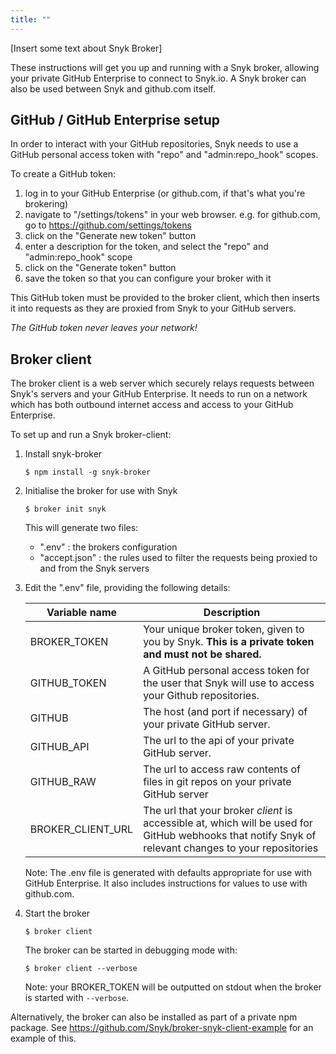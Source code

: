 ```yaml
---
title: ""
---
```


<div class="alert alert--inline alert--notice u--push-bottom-l">
  <p class="alert__text">
    [Insert some text about Snyk Broker]
  </p>
</div>

<p>These instructions will get you up and running with a Snyk broker, allowing your private GitHub Enterprise to connect to Snyk.io. A Snyk broker can also be used between Snyk and github.com itself.</p>

## GitHub / GitHub Enterprise setup

In order to interact with your GitHub repositories, Snyk needs to use a GitHub personal access token with "repo" and "admin:repo_hook" scopes.

To create a GitHub token:
 1. log in to your GitHub Enterprise (or github.com, if that's what you're brokering)
 2. navigate to "/settings/tokens" in your web browser. e.g. for github.com, go to https://github.com/settings/tokens
 3. click on the "Generate new token" button
 4. enter a description for the token, and select the "repo" and "admin:repo_hook" scope
 5. click on the "Generate token" button
 6. save the token so that you can configure your broker with it

This GitHub token must be provided to the broker client, which then inserts it into requests as they are proxied from Snyk to your GitHub servers.

*The GitHub token never leaves your network!*

## Broker client

The broker client is a web server which securely relays requests between Snyk's servers and your GitHub Enterprise. It needs to run on a network which has both outbound internet access and access to your GitHub Enterprise.

To set up and run a Snyk broker-client:

1. Install snyk-broker

     `$ npm install -g snyk-broker`

2. Initialise the broker for use with Snyk

     `$ broker init snyk`

   This will generate two files:
     - ".env"        : the brokers configuration
     - "accept.json" : the rules used to filter the requests being proxied to and from the Snyk servers

3. Edit the ".env" file, providing the following details:

    | Variable name     | Description                                                                                                                                          |
    |-------------------|------------------------------------------------------------------------------------------------------------------------------------------------------|
    | BROKER_TOKEN      | Your unique broker token, given to you by Snyk. **This is a private token and must not be shared.**                                                  |
    | GITHUB_TOKEN      | A GitHub personal access token for the user that Snyk will use to access your Github repositories.                                                   |
    | GITHUB            | The host (and port if necessary) of your private GitHub server.                                                                                      |
    | GITHUB_API        | The url to the api of your private GitHub server.                                                                                                    |
    | GITHUB_RAW        | The url to access raw contents of files in git repos on your private GitHub server                                                                   |
    | BROKER_CLIENT_URL | The url that your broker *client* is accessible at, which will be used for GitHub webhooks that notify Snyk of relevant changes to your repositories |

   Note: The .env file is generated with defaults appropriate for use with GitHub Enterprise. It also includes instructions for values to use with github.com.

4. Start the broker

    `$ broker client`

   The broker can be started in debugging mode with:

    `$ broker client --verbose`

   Note: your BROKER_TOKEN will be outputted on stdout when the broker is started with `--verbose`.

Alternatively, the broker can also be installed as part of a private npm package. See https://github.com/Snyk/broker-snyk-client-example for an example of this.
